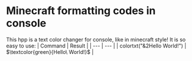 # Minecraft formatting codes in console
This hpp is a text color changer for console, like in minecraft style!
It is so easy to use:
| Command | Result |
| --- | --- |
| colortxt("&2Hello World!") | $\textcolor{green}{Hello\ World!}$ |
